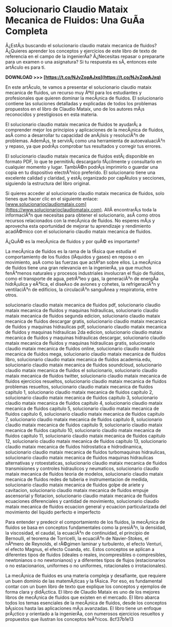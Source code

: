 
 
# Solucionario Claudio Mataix Mecanica de Fluidos: Una GuÃ­a Completa
 
Â¿EstÃ¡s buscando el solucionario claudio mataix mecanica de fluidos? Â¿Quieres aprender los conceptos y ejercicios de este libro de texto de referencia en el campo de la ingenierÃ­a? Â¿Necesitas repasar o prepararte para un examen o una asignatura? Si tu respuesta es sÃ­, entonces este artÃ­culo es para ti.
 
**DOWNLOAD >>> [https://t.co/NJvZopAJxq](https://t.co/NJvZopAJxq)**


 
En este artÃ­culo, te vamos a presentar el solucionario claudio mataix mecanica de fluidos, un recurso muy Ãºtil para los estudiantes y profesionales que quieren dominar la mecÃ¡nica de fluidos. El solucionario contiene las soluciones detalladas y explicadas de todos los problemas propuestos en el libro de Claudio Mataix, uno de los autores mÃ¡s reconocidos y prestigiosos en esta materia.
 
El solucionario claudio mataix mecanica de fluidos te ayudarÃ¡ a comprender mejor los principios y aplicaciones de la mecÃ¡nica de fluidos, asÃ­ como a desarrollar tu capacidad de anÃ¡lisis y resoluciÃ³n de problemas. AdemÃ¡s, te servirÃ¡ como una herramienta de autoevaluaciÃ³n y repaso, ya que podrÃ¡s comprobar tus resultados y corregir tus errores.
 
El solucionario claudio mataix mecanica de fluidos estÃ¡ disponible en formato PDF, lo que te permitirÃ¡ descargarlo fÃ¡cilmente y consultarlo en cualquier momento y lugar. TambiÃ©n podrÃ¡s imprimirlo o guardar una copia en tu dispositivo electrÃ³nico preferido. El solucionario tiene una excelente calidad y claridad, y estÃ¡ organizado por capÃ­tulos y secciones, siguiendo la estructura del libro original.
 
Si quieres acceder al solucionario claudio mataix mecanica de fluidos, solo tienes que hacer clic en el siguiente enlace: [www.solucionarioclaudiomataix.com](https://www.solucionarioclaudiomataix.com). AllÃ­ encontrarÃ¡s toda la informaciÃ³n que necesitas para obtener el solucionario, asÃ­ como otros recursos relacionados con la mecÃ¡nica de fluidos. No esperes mÃ¡s y aprovecha esta oportunidad de mejorar tu aprendizaje y rendimiento acadÃ©mico con el solucionario claudio mataix mecanica de fluidos.
  
Â¿QuÃ© es la mecÃ¡nica de fluidos y por quÃ© es importante?
 
La mecÃ¡nica de fluidos es la rama de la fÃ­sica que estudia el comportamiento de los fluidos (lÃ­quidos y gases) en reposo o en movimiento, asÃ­ como las fuerzas que actÃºan sobre ellos. La mecÃ¡nica de fluidos tiene una gran relevancia en la ingenierÃ­a, ya que muchos fenÃ³menos naturales y procesos industriales involucran el flujo de fluidos, como el transporte de agua, petrÃ³leo y gas, la generaciÃ³n de energÃ­a hidrÃ¡ulica y eÃ³lica, el diseÃ±o de aviones y cohetes, la refrigeraciÃ³n y ventilaciÃ³n de edificios, la circulaciÃ³n sanguÃ­nea y respiratoria, entre otros.
 
solucionario claudio mataix mecanica de fluidos pdf,  solucionario claudio mataix mecanica de fluidos y maquinas hidraulicas,  solucionario claudio mataix mecanica de fluidos segunda edicion,  solucionario claudio mataix mecanica de fluidos descargar gratis,  solucionario claudio mataix mecanica de fluidos y maquinas hidraulicas pdf,  solucionario claudio mataix mecanica de fluidos y maquinas hidraulicas 2da edicion,  solucionario claudio mataix mecanica de fluidos y maquinas hidraulicas descargar,  solucionario claudio mataix mecanica de fluidos y maquinas hidraulicas gratis,  solucionario claudio mataix mecanica de fluidos online,  solucionario claudio mataix mecanica de fluidos mega,  solucionario claudio mataix mecanica de fluidos libro,  solucionario claudio mataix mecanica de fluidos academia.edu,  solucionario claudio mataix mecanica de fluidos soundcloud,  solucionario claudio mataix mecanica de fluidos el solucionario,  solucionario claudio mataix mecanica de fluidos twitter,  solucionario claudio mataix mecanica de fluidos ejercicios resueltos,  solucionario claudio mataix mecanica de fluidos problemas resueltos,  solucionario claudio mataix mecanica de fluidos capitulo 1,  solucionario claudio mataix mecanica de fluidos capitulo 2,  solucionario claudio mataix mecanica de fluidos capitulo 3,  solucionario claudio mataix mecanica de fluidos capitulo 4,  solucionario claudio mataix mecanica de fluidos capitulo 5,  solucionario claudio mataix mecanica de fluidos capitulo 6,  solucionario claudio mataix mecanica de fluidos capitulo 7,  solucionario claudio mataix mecanica de fluidos capitulo 8,  solucionario claudio mataix mecanica de fluidos capitulo 9,  solucionario claudio mataix mecanica de fluidos capitulo 10,  solucionario claudio mataix mecanica de fluidos capitulo 11,  solucionario claudio mataix mecanica de fluidos capitulo 12,  solucionario claudio mataix mecanica de fluidos capitulo 13,  solucionario claudio mataix mecanica de fluidos hidrostatica e hidrodinamica,  solucionario claudio mataix mecanica de fluidos turbomaquinas hidraulicas,  solucionario claudio mataix mecanica de fluidos maquinas hidraulicas alternativas y rotoestaticas,  solucionario claudio mataix mecanica de fluidos transmisiones y controles hidraulicos y neumaticos,  solucionario claudio mataix mecanica de fluidos teoria de modelos,  solucionario claudio mataix mecanica de fluidos redes de tuberia e instrumentacion de medida,  solucionario claudio mataix mecanica de fluidos golpe de ariete y cavitacion,  solucionario claudio mataix mecanica de fluidos empuje ascensorial y flotacion,  solucionario claudio mataix mecanica de fluidos ecuaciones diferenciales y cantidad de movimiento,  solucionario claudio mataix mecanica de fluidos ecuacion general y ecuacion particularizada del movimiento del liquido perfecto e imperfecto
 
Para entender y predecir el comportamiento de los fluidos, la mecÃ¡nica de fluidos se basa en conceptos fundamentales como la presiÃ³n, la densidad, la viscosidad, el caudal, la ecuaciÃ³n de continuidad, el principio de Bernoulli, el teorema de Torricelli, la ecuaciÃ³n de Navier-Stokes, el nÃºmero de Reynolds, el rÃ©gimen laminar y turbulento, el efecto Venturi, el efecto Magnus, el efecto Coanda, etc. Estos conceptos se aplican a diferentes tipos de fluidos (ideales o reales, incompresibles o compresibles, newtonianos o no newtonianos) y a diferentes tipos de flujos (estacionarios o no estacionarios, uniformes o no uniformes, rotacionales o irrotacionales).
 
La mecÃ¡nica de fluidos es una materia compleja y desafiante, que requiere un buen dominio de las matemÃ¡ticas y la fÃ­sica. Por eso, es fundamental contar con un buen libro de texto que explique los conceptos y ejemplos de forma clara y didÃ¡ctica. El libro de Claudio Mataix es uno de los mejores libros de mecÃ¡nica de fluidos que existen en el mercado. El libro abarca todos los temas esenciales de la mecÃ¡nica de fluidos, desde los conceptos bÃ¡sicos hasta las aplicaciones mÃ¡s avanzadas. El libro tiene un enfoque prÃ¡ctico y orientado a la ingenierÃ­a, con numerosos ejercicios resueltos y propuestos que ilustran los conceptos teÃ³ricos.
 8cf37b1e13
 
